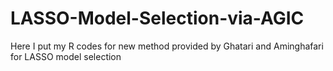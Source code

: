 # LASSO-Model-Selection-via-AGIC
Here I put my R codes for new method provided by Ghatari and Aminghafari for LASSO model selection
